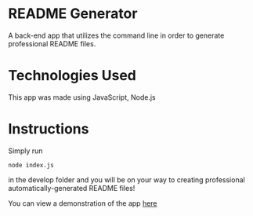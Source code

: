 # README Generator
A back-end app that utilizes the command line in order to generate professional README files.

# Technologies Used

This app was made using JavaScript, Node.js

# Instructions

Simply run 
```text
node index.js
``` 
in the develop folder and you will be on your way to creating professional automatically-generated README files!

You can view a demonstration of the app [here](https://drive.google.com/file/d/1g5w1wEI3MFU38ZrNz0mYUBM7soh2AEzA/view)